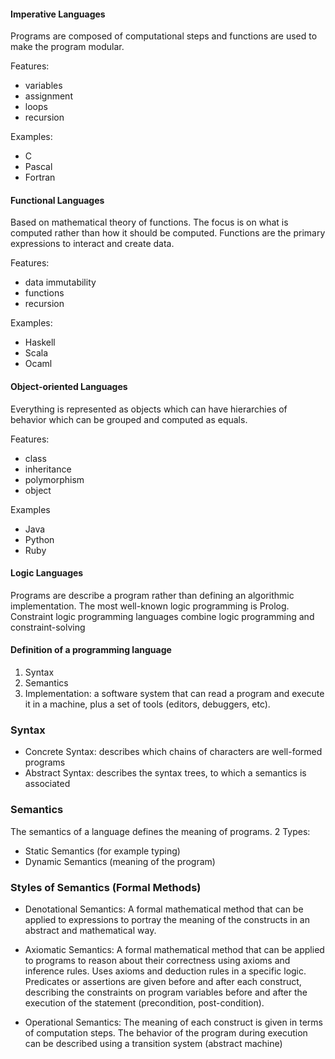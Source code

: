 #### Imperative Languages
Programs are composed of  computational steps and functions are used to make the program modular. 

Features: 
- variables
- assignment
- loops
- recursion

Examples:
- C
- Pascal
- Fortran
#### Functional Languages
Based on mathematical theory of functions. The focus is on what is computed rather than how it should be computed. Functions are the primary expressions to interact and create data. 

Features:
- data immutability
- functions
- recursion

Examples:
- Haskell
- Scala
- Ocaml

#### Object-oriented Languages
Everything is represented as objects which can have hierarchies of behavior which can be grouped and computed as equals.  

Features:
- class 
- inheritance
- polymorphism 
- object

Examples 
- Java
- Python
- Ruby
#### Logic Languages
Programs are describe a program rather than defining an algorithmic implementation. The most well-known logic programming is Prolog. Constraint logic programming languages combine logic programming and constraint-solving
#### Definition of a programming language
1. Syntax
2. Semantics 
3. Implementation: a software system that can read a program and execute it in a machine, plus a set of tools (editors, debuggers, etc).
### Syntax
- Concrete Syntax: describes which chains of characters are well-formed programs
- Abstract Syntax: describes the syntax trees, to which a semantics is associated 

### Semantics 
The semantics of a language defines the meaning of programs. 
2 Types:
- Static Semantics (for example typing)
- Dynamic Semantics (meaning of the program)

### Styles of Semantics (Formal Methods)
- Denotational Semantics: A formal mathematical method that can be applied to expressions to portray the meaning of the constructs in an abstract and mathematical way. 

- Axiomatic Semantics: A formal mathematical method that can be applied to programs to reason about their correctness using axioms and inference rules. Uses axioms and deduction rules in a specific logic. Predicates or assertions are given before and after each construct, describing the constraints on program variables before and after the execution of the statement (precondition, post-condition).

- Operational Semantics: The meaning of each construct is given in terms of computation steps. The behavior of the program during execution can be described using a transition system (abstract machine)